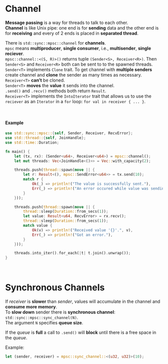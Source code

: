 # Channel
**Message passing** is a way for threads to talk to each other.<br>
**Channel** is like Unix pipe: one end is for **sending** data and the other end is for **receiving** and every of 2 ends is placed in **separated thread**.<br>

There is `std::sync::mpsc::channel` for **channels**.<br>
`mpsc` means **multiproducer**, **single consumer**, i.e., **multisender**, **single reciever**.<br>
`mpsc::channel::<(S, R)>()` returns tuple `(Sender<S>, Receiver<R>)`. Then `Sender<S>` and `Receiver<R>` both can be sent to to the spawned threads.<br>
`Sender<T>` implements `Clone` trait. To get channel with **multiple senders** create channel and **clone** the sender as many times as necessary.<br>
`Receiver<T>` **can’t** be cloned.<br>
`Sender<T>` **moves** the **value** it sends into the channel.<br>
`.send()` and `.recv()` methods both return `Result`.<br>
`Receiver<T>` implements the `IntoIterator` trait that allows us to use the `reciever` as an `Iterator` in a `for` loop: `for val in receiver { ... }`.

<br>

#### Example
```Rust
use std::sync::mpsc::{self, Sender, Receiver, RecvError};
use std::thread::{self, JoinHandle};
use std::time::Duration;

fn main() {
    let (tx, rx): (Sender<u64>, Receiver<u64>) = mpsc::channel();
    let mut threads: Vec<JoinHandle<()>> = Vec::with_capacity(2);

    threads.push(thread::spawn(move || {
        let r: Result<(), mpsc::SendError<u64>> = tx.send(10);
        match r {
            Ok(_) => println!("The value is successfully sent."),
            Err(_) => println!("An error occured while value was sending."),
        }
    }));

    threads.push(thread::spawn(move || {
        thread::sleep(Duration::from_secs(1));
        let value: Result<u64, RecvError> = rx.recv();
        thread::sleep(Duration::from_secs(1));
        match value {
            Ok(v) => println!("Received value '{}'.", v),
            Err(_) => println!("Got an error."),
        }
    }));

    threads.into_iter().for_each(|t| t.join().unwrap());
}
```

<br>

# Synchronous Channels
If *receiver* is **slower** than *sender*, values will accumulate in the channel and **consume more memory**.<br>
To **slow down** sender there is **synchronous channel**: `std::sync::mpsc::sync_channel(N)`.<br>
The argument `N` specifies **queue size**.<br>

If the *queue* is **full** a call to `.send()` will **block** until there is a free space in the *queue*.<br>

Example:
```Rust
let (sender, receiver) = mpsc::sync_channel::<(u32, u32)>(10);
```
